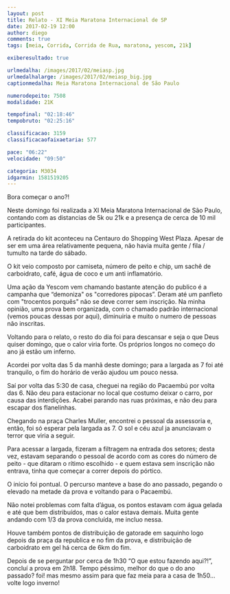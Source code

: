 ```yaml
---
layout: post
title: Relato - XI Meia Maratona Internacional de SP
date: 2017-02-19 12:00
author: diego
comments: true
tags: [meia, Corrida, Corrida de Rua, maratona, yescom, 21k]

exiberesultado: true

urlmedalha: /images/2017/02/meiasp.jpg
urlmedalhalarge: /images/2017/02/meiasp_big.jpg
captionmedalha: Meia Maratona Internacional de São Paulo

numerodepeito: 7508
modalidade: 21K

tempofinal: "02:18:46"
tempobruto: "02:25:16"

classificacao: 3159
classificacaofaixaetaria: 577

pace: "06:22"
velocidade: "09:50"

categoria: M3034
idgarmin: 1581519205
---
```


Bora começar o ano?! 

Neste domingo foi realizada a XI Meia Maratona Internacional de São Paulo, contando com as distancias de 5k ou 21k e a presença de cerca de 10 mil participantes.

A retirada do kit aconteceu na Centauro do Shopping West Plaza. Apesar de ser em uma área relativamente pequena, não havia muita gente / fila / tumulto na tarde do sábado. 

<!--more-->

O kit veio composto por camiseta, número de peito e chip, um sachê de carboidrato, café, água de coco e um anti inflamatório.

Uma ação da Yescom vem chamando bastante atenção do publico é a campanha que “demoniza" os "corredores pipocas”. Deram até um panfleto com "trocentos porquês" não se deve correr sem inscrição. Na minha opinião, uma prova bem organizada, com o chamado padrão internacional (vemos poucas dessas por aqui), diminuiria e muito o numero de pessoas não inscritas.

Voltando para o relato, o resto do dia foi para descansar e seja o que Deus quiser domingo, que o calor viria forte. Os próprios longos no começo do ano já estão um inferno.

Acordei por volta das 5 da manhã deste domingo; para a largada as 7 foi até tranquilo, o fim do horário de verão ajudou um pouco nessa.

Saí por volta das 5:30 de casa, cheguei na região do Pacaembú por volta das 6. Não deu para estacionar no local que costumo deixar o carro, por causa das interdições. Acabei parando nas ruas próximas, e não deu para escapar dos flanelinhas. 

Chegando na praça Charles Muller, encontrei o pessoal da assessoria e, então, foi só esperar pela largada as 7. O sol e céu azul ja anunciavam o terror que viria a seguir.

Para acessar a largada, fizeram a filtragem na entrada dos setores; desta vez, estavam separando o pessoal de acordo com as cores do número de peito - que ditaram o rítimo escolhido - e quem estava sem inscrição não entrava, tinha que começar a correr depois do pórtico.

O início foi pontual. O percurso manteve a base do ano passado, pegando o elevado na metade da prova e voltando para o Pacaembú.

Não notei problemas com falta d’água, os pontos estavam com água gelada e até que bem distribuídos, mas o calor estava demais. Muita gente andando com 1/3 da prova concluída, me incluo nessa.

Houve também pontos de distribuição de gatorade em saquinho logo depois da praça da republica e no fim da prova, e distribuição de carboidrato em gel há cerca de 6km do fim.

Depois de se perguntar por cerca de 1h30 “O que estou fazendo aqui?!”, concluí a prova em 2h18. Tempo péssimo, melhor do que o do ano passado? foi! mas mesmo assim para que faz meia para a casa de 1h50… volte logo inverno!